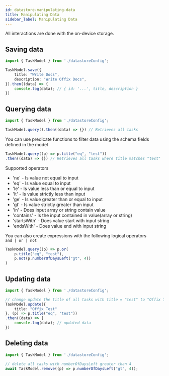 ```yaml
---
id: datastore-manipulating-data
title: Manipulating Data
sidebar_label: Manipulating Data
---
```


All interactions are done with the on-device storage.

## Saving data

```typescript
import { TaskModel } from './datastoreConfig';

TaskModel.save({
    title: "Write Docs",
    description: "Write Offix Docs",
}).then((data) => {
    console.log(data); // { id: '...', title, description }
})
```

## Querying data

```typescript
import { TaskModel } from './datastoreConfig';

TaskModel.query().then((data) => {}) // Retrieves all tasks
```

You can use predicate functions to filter data using the schema fields defined in the model

```typescript
TaskModel.query((p) => p.title("eq", "test"))
.then((data) => {}) // Retrieves all tasks where title matches "test"
```

Supported operators
- 'ne' - Is value not equal to input
- 'eq' - Is value equal to input
- 'le' - Is value less than or equal to input
- 'lt' - Is value strictly less than input
- 'ge' - Is value greater than or equal to input
- 'gt' - Is value strictly greater than input
- 'in' - Does input array or string contain value
- 'contains' - Is the input contained in value(array or string)
- 'startsWith' - Does value start with input string
- 'endsWith' - Does value end with input string

You can also create expressions with the following logical operators  
`and | or | not`

```typescript
TaskModel.query((p) => p.or(
    p.title("eq", "test"),
    p.not(p.numberOfDaysLeft("gt", 4))
)
```

## Updating data

```typescript
import { TaskModel } from './datastoreConfig';

// change update the title of all tasks with title = "test" to "Offix Test"
TaskModel.update({
    title: "Offix Test"
}, (p) => p.title("eq", "test"))
.then((data) => {
    console.log(data); // updated data
})
```

## Deleting data

```typescript
import { TaskModel } from './datastoreConfig';

// delete all tasks with numberOfDaysLeft greater than 4
await TaskModel.remove((p) => p.numberOfDaysLeft("gt", 4));
```
